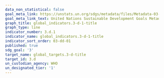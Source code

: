```yaml
---
data_non_statistical: false
goal_meta_link: https://unstats.un.org/sdgs/metadata/files/Metadata-03-0D-01.pdf
goal_meta_link_text: United Nations Sustainable Development Goals Metadata (pdf 865kB)
graph_title: global_indicators.3-d-1-title
graph_type: line
indicator_number: 3.d.1
indicator_name: global_indicators.3-d-1-title
indicator_sort_order: 03-dd-01
published: true
sdg_goal: '3'
target_name: global_targets.3-d-title
target_id: 3.d
un_custodian_agency: WHO
un_designated_tier: '1'
---
```

